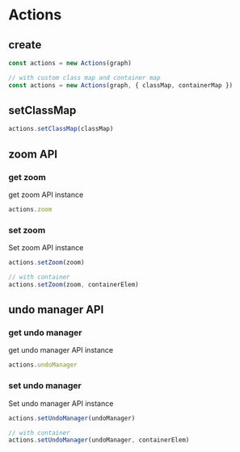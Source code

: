 # Actions

## create

```ts
const actions = new Actions(graph)

// with custom class map and container map
const actions = new Actions(graph, { classMap, containerMap })
```

## setClassMap

```ts
actions.setClassMap(classMap)
```

## zoom API

### get zoom

get zoom API instance

```ts
actions.zoom
```

### set zoom

Set zoom API instance

```ts
actions.setZoom(zoom)

// with container
actions.setZoom(zoom, containerElem)
```

## undo manager API

### get undo manager

get undo manager API instance

```ts
actions.undoManager
```

### set undo manager

Set undo manager API instance

```ts
actions.setUndoManager(undoManager)

// with container
actions.setUndoManager(undoManager, containerElem)
```